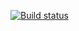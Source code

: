 [![Build status](https://ci.appveyor.com/api/projects/status/eencyi3064ix5avp?svg=true)](https://ci.appveyor.com/project/IAmProgrammist/aqa0-1-2-api-ci)
